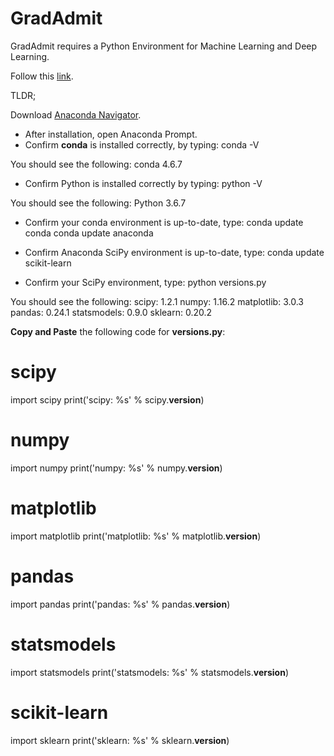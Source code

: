 # GradAdmit

GradAdmit requires a Python Environment for Machine Learning and Deep Learning.

Follow this [link](https://machinelearningmastery.com/setup-python-environment-machine-learning-deep-learning-anaconda/).

TLDR;

Download [Anaconda Navigator](https://www.anaconda.com/distribution/).

* After installation, open Anaconda Prompt.
* Confirm **conda** is installed correctly, by typing: conda -V

You should see the following:
conda 4.6.7

* Confirm Python is installed correctly by typing: python -V

You should see the following:
Python 3.6.7

* Confirm your conda environment is up-to-date, type: 
conda update conda
conda update anaconda

* Confirm Anaconda SciPy environment is up-to-date, type: conda update scikit-learn

* Confirm your SciPy environment, type: python versions.py

You should see the following:
scipy: 1.2.1
numpy: 1.16.2
matplotlib: 3.0.3
pandas: 0.24.1
statsmodels: 0.9.0
sklearn: 0.20.2

**Copy and Paste** the following code for **versions.py**:
# scipy
import scipy
print('scipy: %s' % scipy.__version__)
# numpy
import numpy
print('numpy: %s' % numpy.__version__)
# matplotlib
import matplotlib
print('matplotlib: %s' % matplotlib.__version__)
# pandas
import pandas
print('pandas: %s' % pandas.__version__)
# statsmodels
import statsmodels
print('statsmodels: %s' % statsmodels.__version__)
# scikit-learn
import sklearn
print('sklearn: %s' % sklearn.__version__)
